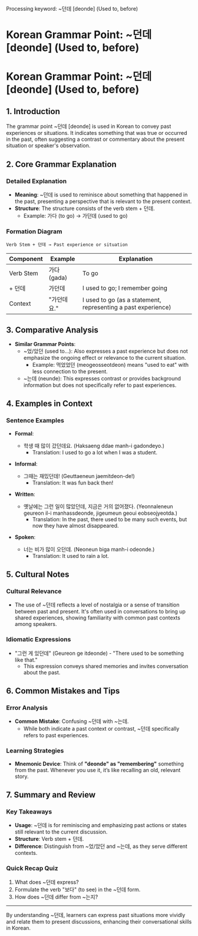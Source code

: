 Processing keyword: ~던데 [deonde] (Used to, before)
# Korean Grammar Point: ~던데 [deonde] (Used to, before)
# Korean Grammar Point: ~던데 [deonde] (Used to, before)
## 1. Introduction
The grammar point ~던데 [deonde] is used in Korean to convey past experiences or situations. It indicates something that was true or occurred in the past, often suggesting a contrast or commentary about the present situation or speaker's observation.
## 2. Core Grammar Explanation
### Detailed Explanation
- **Meaning**: ~던데 is used to reminisce about something that happened in the past, presenting a perspective that is relevant to the present context.
- **Structure**: The structure consists of the verb stem + 던데.
  - Example: 가다 (to go) → 가던데 (used to go)
### Formation Diagram
```
Verb Stem + 던데 → Past experience or situation
```
| Component   | Example          | Explanation                  |
|-------------|------------------|------------------------------|
| Verb Stem   | 가다 (gada)      | To go                        |
| + 던데      | 가던데           | I used to go; I remember going |
| Context     | "가던데요."      | I used to go (as a statement, representing a past experience) |
## 3. Comparative Analysis
- **Similar Grammar Points**:
  - ~었/았던 (used to...): Also expresses a past experience but does not emphasize the ongoing effect or relevance to the current situation.
    - Example: 먹었었던 (meogeosseotdeon) means "used to eat" with less connection to the present.
  - ~는데 (neunde): This expresses contrast or provides background information but does not specifically refer to past experiences.
## 4. Examples in Context
### Sentence Examples
- **Formal**: 
  - 학생 때 많이 갔던데요. (Haksaeng ddae manh-i gadondeyo.)
    - Translation: I used to go a lot when I was a student.
    
- **Informal**:
  - 그때는 재밌던데! (Geuttaeneun jaemitdeon-de!)
    - Translation: It was fun back then!
- **Written**: 
  - 옛날에는 그런 일이 많았던데, 지금은 거의 없어졌다. (Yeonnaleneun geureon il-i manhassdeonde, jigeumeun geoui eobseojyeotda.)
    - Translation: In the past, there used to be many such events, but now they have almost disappeared.
- **Spoken**: 
  - 너는 비가 많이 오던데. (Neoneun biga manh-i odeonde.)
    - Translation: It used to rain a lot.
## 5. Cultural Notes
### Cultural Relevance
- The use of ~던데 reflects a level of nostalgia or a sense of transition between past and present. It's often used in conversations to bring up shared experiences, showing familiarity with common past contexts among speakers.
### Idiomatic Expressions
- "그런 게 있던데" (Geureon ge itdeonde) - "There used to be something like that." 
  - This expression conveys shared memories and invites conversation about the past.
## 6. Common Mistakes and Tips
### Error Analysis
- **Common Mistake**: Confusing ~던데 with ~는데.
  - While both indicate a past context or contrast, ~던데 specifically refers to past experiences.
  
### Learning Strategies
- **Mnemonic Device**: Think of **"deonde" as "remembering"** something from the past. Whenever you use it, it’s like recalling an old, relevant story.
## 7. Summary and Review
### Key Takeaways
- **Usage**: ~던데 is for reminiscing and emphasizing past actions or states still relevant to the current discussion.
- **Structure**: Verb stem + 던데.
- **Difference**: Distinguish from ~었/았던 and ~는데, as they serve different contexts.
### Quick Recap Quiz
1. What does ~던데 express?
2. Formulate the verb "보다" (to see) in the ~던데 form.
3. How does ~던데 differ from ~는지?
---
By understanding ~던데, learners can express past situations more vividly and relate them to present discussions, enhancing their conversational skills in Korean.
